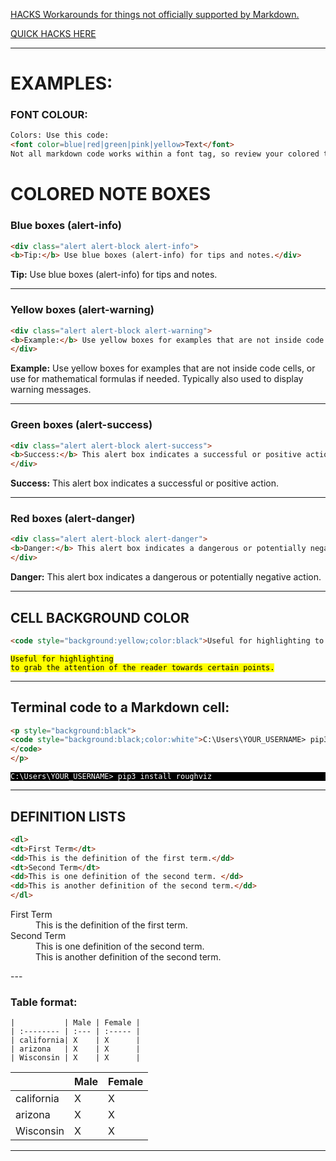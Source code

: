  [HACKS Workarounds for things not officially supported by Markdown.](https://www.markdownguide.org/hacks/#:~:text=Unfortunately%2C%20Markdown%20doesn't%20have,you%20want%20to%20center%20align.)

[QUICK HACKS HERE](https://medium.com/analytics-vidhya/the-ultimate-markdown-guide-for-jupyter-notebook-d5e5abf728fd)

-----
#  EXAMPLES:

### FONT COLOUR:
```html
Colors: Use this code: 
<font color=blue|red|green|pink|yellow>Text</font> 
Not all markdown code works within a font tag, so review your colored text carefully
```

# COLORED NOTE BOXES
### Blue boxes (alert-info)
```html
<div class="alert alert-block alert-info">
<b>Tip:</b> Use blue boxes (alert-info) for tips and notes.</div>
```
<div class="alert alert-block alert-info">
<b>Tip:</b> Use blue boxes (alert-info) for tips and notes.</div>

---

### Yellow boxes (alert-warning)
```html
<div class="alert alert-block alert-warning">
<b>Example:</b> Use yellow boxes for examples that are not inside code cells, or use for mathematical formulas if needed. Typically also used to display warning messages.
</div>
```
<div class="alert alert-block alert-warning">
<b>Example:</b> Use yellow boxes for examples that are not inside code cells, or use for mathematical formulas if needed. Typically also used to display warning messages.
</div>

---

### Green boxes (alert-success)
```html
<div class="alert alert-block alert-success">
<b>Success:</b> This alert box indicates a successful or positive action.
</div>
```
<div class="alert alert-block alert-success">
<b>Success:</b> This alert box indicates a successful or positive action.
</div>


---
### Red boxes (alert-danger)
```html
<div class="alert alert-block alert-danger">
<b>Danger:</b> This alert box indicates a dangerous or potentially negative action.
</div>
```
<div class="alert alert-block alert-danger">
<b>Danger:</b> This alert box indicates a dangerous or potentially negative action.
</div>

---

## CELL BACKGROUND COLOR
```html
<code style="background:yellow;color:black">Useful for highlighting to grab the attention of the reader towards certain points.</code>
```
<code style="background:yellow;color:black">Useful for highlighting to grab the attention of the reader towards certain points.</code>

---
## Terminal code to a Markdown cell:
```html
<p style="background:black">
<code style="background:black;color:white">C:\Users\YOUR_USERNAME> pip3 install roughviz
</code>
</p>
```
<p style="background:black">
<code style="background:black;color:white">C:\Users\YOUR_USERNAME> pip3 install roughviz
</code>
</p>

---

## DEFINITION LISTS
```html
<dl>
<dt>First Term</dt>
<dd>This is the definition of the first term.</dd>
<dt>Second Term</dt>
<dd>This is one definition of the second term. </dd>
<dd>This is another definition of the second term.</dd>
</dl>
```

<dl>
<dt>First Term</dt>
<dd>This is the definition of the first term.</dd>
<dt>Second Term</dt>
<dd>This is one definition of the second term. </dd>
<dd>This is another definition of the second term.</dd>
</dl>
---

### Table format:
```tablleformat
|           | Male | Female |
| :-------- | :--- | :----- |
| california| X    | X      |
| arizona   | X    | X      |
| Wisconsin | X    | X      |
```

|           | Male | Female |
| :-------- | :--- | :----- |
| california| X    | X      |
| arizona   | X    | X      |
| Wisconsin | X    | X      |

---

